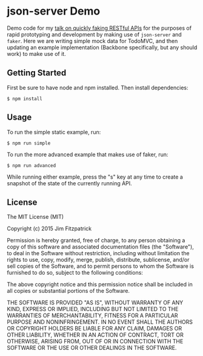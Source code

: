 # json-server Demo

Demo code for my [talk on quickly faking RESTful APIs](https://speakerdeck.com/jimf/faking-rest-apis-in-under-30-seconds)
for the purposes of rapid prototyping and development by making use of
`json-server` and `faker`. Here we are writing simple mock data for TodoMVC,
and then updating an example implementation (Backbone specifically, but any
should work) to make use of it.

## Getting Started

First be sure to have node and npm installed. Then install dependencies:

    $ npm install

## Usage

To run the simple static example, run:

    $ npm run simple

To run the more advanced example that makes use of faker, run:

    $ npm run advanced

While running either example, press the "s" key at any time to create a
snapshot of the state of the currently running API.

## License

The MIT License (MIT)

Copyright (c) 2015 Jim Fitzpatrick

Permission is hereby granted, free of charge, to any person obtaining a copy
of this software and associated documentation files (the "Software"), to deal
in the Software without restriction, including without limitation the rights
to use, copy, modify, merge, publish, distribute, sublicense, and/or sell
copies of the Software, and to permit persons to whom the Software is
furnished to do so, subject to the following conditions:

The above copyright notice and this permission notice shall be included in all
copies or substantial portions of the Software.

THE SOFTWARE IS PROVIDED "AS IS", WITHOUT WARRANTY OF ANY KIND, EXPRESS OR
IMPLIED, INCLUDING BUT NOT LIMITED TO THE WARRANTIES OF MERCHANTABILITY,
FITNESS FOR A PARTICULAR PURPOSE AND NONINFRINGEMENT. IN NO EVENT SHALL THE
AUTHORS OR COPYRIGHT HOLDERS BE LIABLE FOR ANY CLAIM, DAMAGES OR OTHER
LIABILITY, WHETHER IN AN ACTION OF CONTRACT, TORT OR OTHERWISE, ARISING FROM,
OUT OF OR IN CONNECTION WITH THE SOFTWARE OR THE USE OR OTHER DEALINGS IN THE
SOFTWARE.
